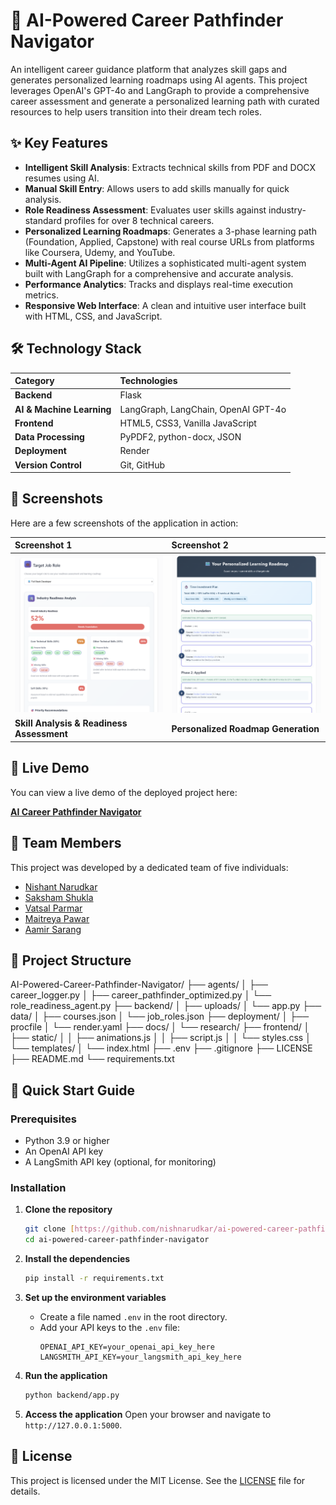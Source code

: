 # 🚀 AI-Powered Career Pathfinder Navigator

An intelligent career guidance platform that analyzes skill gaps and generates personalized learning roadmaps using AI agents. This project leverages OpenAI's GPT-4o and LangGraph to provide a comprehensive career assessment and generate a personalized learning path with curated resources to help users transition into their dream tech roles.

## ✨ Key Features

-   **Intelligent Skill Analysis**: Extracts technical skills from PDF and DOCX resumes using AI.
-   **Manual Skill Entry**: Allows users to add skills manually for quick analysis.
-   **Role Readiness Assessment**: Evaluates user skills against industry-standard profiles for over 8 technical careers.
-   **Personalized Learning Roadmaps**: Generates a 3-phase learning path (Foundation, Applied, Capstone) with real course URLs from platforms like Coursera, Udemy, and YouTube.
-   **Multi-Agent AI Pipeline**: Utilizes a sophisticated multi-agent system built with LangGraph for a comprehensive and accurate analysis.
-   **Performance Analytics**: Tracks and displays real-time execution metrics.
-   **Responsive Web Interface**: A clean and intuitive user interface built with HTML, CSS, and JavaScript.

## 🛠️ Technology Stack

| Category                  | Technologies                                |
| :------------------------ | :------------------------------------------ |
| **Backend** |  Flask             |
| **AI & Machine Learning** | LangGraph, LangChain, OpenAI GPT-4o         |
| **Frontend** | HTML5, CSS3, Vanilla JavaScript             |
| **Data Processing** | PyPDF2, python-docx, JSON                   |
| **Deployment** | Render                      |
| **Version Control** | Git, GitHub                                 |

## 📸 Screenshots

Here are a few screenshots of the application in action:

| Screenshot 1                                     | Screenshot 2                                       |
| :----------------------------------------------- | :------------------------------------------------- |
| ![Screenshot 1](screenshots/Jobreadiness.png)    | ![Screenshot 2](screenshots/roadmap.png)      |
| **Skill Analysis & Readiness Assessment** | **Personalized Roadmap Generation** |

## 🚀 Live Demo

You can view a live demo of the deployed project here:

[**AI Career Pathfinder Navigator**](https://ai-powered-career-pathfinder-navigator.onrender.com)

## 👥 Team Members

This project was developed by a dedicated team of five individuals:

-   [Nishant Narudkar](https://github.com/nishnarudkar)
-   [Saksham Shukla](https://github.com/Saksham-3175)
-   [Vatsal Parmar](https://github.com/Vatsal211005)
-   [Maitreya Pawar](https://github.com/Metzo64)
-   [Aamir Sarang](https://github.com/Aamir-Sarang31)


## 📁 Project Structure

AI-Powered-Career-Pathfinder-Navigator/
├── agents/
│   ├── career_logger.py
│   ├── career_pathfinder_optimized.py
│   └── role_readiness_agent.py
├── backend/
│   ├── uploads/
│   └── app.py
├── data/
│   ├── courses.json
│   └── job_roles.json
├── deployment/
│   ├── procfile
│   └── render.yaml
├── docs/
│   └── research/
├── frontend/
│   ├── static/
│   │   ├── animations.js
│   │   ├── script.js
│   │   └── styles.css
│   └── templates/
│       └── index.html
├── .env
├── .gitignore
├── LICENSE
├── README.md
└── requirements.txt

## 🚀 Quick Start Guide

### Prerequisites
-   Python 3.9 or higher
-   An OpenAI API key
-   A LangSmith API key (optional, for monitoring)

### Installation

1.  **Clone the repository**
    ```bash
    git clone [https://github.com/nishnarudkar/ai-powered-career-pathfinder-navigator.git](https://github.com/nishnarudkar/ai-powered-career-pathfinder-navigator.git)
    cd ai-powered-career-pathfinder-navigator
    ```

2.  **Install the dependencies**
    ```bash
    pip install -r requirements.txt
    ```

3.  **Set up the environment variables**
    - Create a file named `.env` in the root directory.
    - Add your API keys to the `.env` file:
        ```
        OPENAI_API_KEY=your_openai_api_key_here
        LANGSMITH_API_KEY=your_langsmith_api_key_here
        ```

4.  **Run the application**
    ```bash
    python backend/app.py
    ```

5.  **Access the application**
    Open your browser and navigate to `http://127.0.0.1:5000`.

## 📄 License

This project is licensed under the MIT License. See the [LICENSE](LICENSE) file for details.
